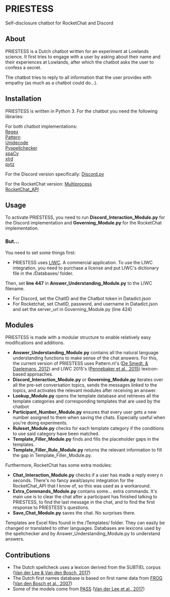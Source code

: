 # PRIESTESS
Self-disclosure chatbot for RocketChat and Discord

<h2>About</h2>

PRIESTESS is a Dutch chatbot written for an experiment at Lowlands science. It first tries to engage with a user by asking about their name and their experiences at Lowlands, after which the chatbot asks the user to confess a secret. 

The chatbot tries to reply to all information that the user provides with empathy (as much as a chatbot could do...). 

<h2>Installation</h2>

PRIESTESS is written in Python 3. For the chatbot you need the following libraries:

For both chatbot implementations:<br/>
[Regex](https://pypi.org/project/regex/)<br/>
[Pattern](https://www.clips.uantwerpen.be/pages/pattern/)<br/>
[Unidecode](https://pypi.org/project/Unidecode/)<br/>
[Pyspellchecker](https://pypi.org/project/pyspellchecker/)<br/>
[spaCy](https://spacy.io/usage/)<br/>
[xlrd](https://pypi.org/project/xlrd/)<br/>
[pytz](https://pypi.org/project/pytz/)<br/>

For the Discord version specifically:
[Discord.py](https://discordpy.readthedocs.io/en/latest/intro.html#installing/)

For the RocketChat version:
[Multiprocess](https://pypi.org/project/multiprocess/)<br/>
[RocketChat_API](https://github.com/jadolg/rocketchat_API/)

<h2>Usage</h2>

To activate PRIESTESS, you need to run <b>Discord_Interaction_Module.py</b> for the Discord implementation and 
<b>Governing_Module.py</b> for the RocketChat implementation.

<h3>But...</h3>

You need to set some things first: 

- PRIESTESS uses [LIWC](http://liwc.wpengine.com/). A commercial application. 
To use the LIWC integration, you need to purchase a license and put LIWC's dictionary file in the /Databases/ folder.

Then, set <b>line 447</b> in <b>Answer_Understanding_Module.py</b> to the LIWC filename.

- For Discord, set the ChatID and the Chatbot token in Datadict.json
- For Rocketchat, set ChatID, password, and username in Datadict.json and set the server_url in Governing_Module.py (line 424)

<h2>Modules</h2>

PRIESTESS is made with a modular structure to enable relatively easy modifications and additions.

- <b>Answer_Understanding_Module.py</b> contains all the natural language understanding functions to make sense of the chat answers. For this, the current version of PRIESTESS uses Pattern.nl's ([De Smedt, & Daelemans, 2012](http://www.jmlr.org/papers/volume13/desmedt12a/desmedt12a.pdf)) and LIWC 2015's ([Pennebaker et al., 2015](https://s3-us-west-2.amazonaws.com/downloads.liwc.net/LIWC2015_OperatorManual.pdf)) lexicon-based approaches.
- <b>Discord_Interaction_Module.py</b> or <b>Governing_Module.py</b> iterates over all the pre-set conversation topics, sends the messages linked to the topics, and activates the relevant modules after receiving an answer.
- <b>Lookup_Module.py</b> opens the template database and retrieves all the template categories and corresponding templates that are used by the chatbot
- <b>Participant_Number_Module.py</b> ensures that every user gets a new number assigned to them when saving the chats. Especially useful when you're doing experiments.
- <b>Ruleset_Module.py</b> checks for each template category if the conditions to use said category have been matched.
- <b>Template_Filler_Module.py</b> finds and fills the placeholder gaps in the templates. 
- <b>Template_Filler_Rule_Module.py</b> returns the relevant information to fill the gap in Template_Filler_Module.py.

Furthermore, RocketChat has some extra modules:

- <b>Chat_Interaction_Module.py</b> checks if a user has made a reply every n seconds. There's no fancy await/async integration for the RocketChat_API that I know of, so this was used as a workaround.
- <b>Extra_Commands_Module.py</b> contains some... extra commands. It's main use is to clear the chat after a participant has finished talking to PRIESTESS, to find the last message in the chat, and to find the first response to PRIESTESS's questions.
- <b>Save_Chat_Module.py</b> saves the chat. No surprises there.

Templates are Excel files found in the /Templates/ folder. They can easily be changed or translated to other languages. Databases are lexicons used by the spellchecker and by Answer_Understanding_Module.py to understand answers.

<h2>Contributions</h2>

- The Dutch spellcheck uses a lexicon derived from the SUBTIEL corpus ([Van der Lee & Van den Bosch, 2017](https://www.aclweb.org/anthology/W17-1224/))<br/>
- The Dutch first names database is based on first name data from [FROG](https://github.com/LanguageMachines/frog) ([Van den Bosch et al., 2007](https://ilk.uvt.nl/downloads/pub/papers/tadpole-final.pdf))<br/>
- Some of the models come from [PASS](https://github.com/tallchris91/pass) ([Van der Lee et al., 2017](https://www.aclweb.org/anthology/W17-3513))<br/>
